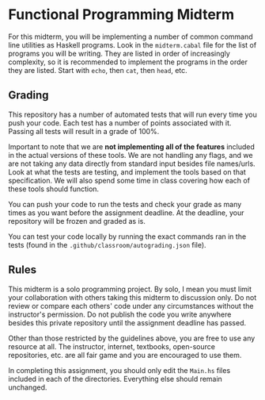 # Functional Programming Midterm

For this midterm, you will be implementing a number of common command line
utilities as Haskell programs. Look in the `midterm.cabal` file for the list of
programs you will be writing. They are listed in order of increasingly
complexity, so it is recommended to implement the programs in the order they are
listed. Start with `echo`, then `cat`, then `head`, etc.

## Grading

This repository has a number of automated tests that will run every time you
push your code. Each test has a number of points associated with it. Passing all
tests will result in a grade of 100%.

Important to note that we are **not implementing all of the features** included
in the actual versions of these tools. We are not handling any flags, and we are
not taking any data directly from standard input besides file names/urls. Look
at what the tests are testing, and implement the tools based on that
specification. We will also spend some time in class covering how each of these
tools should function.

You can push your code to run the tests and check your grade as many times as
you want before the assignment deadline. At the deadline, your repository will
be frozen and graded as is.

You can test your code locally by running the exact commands ran in the tests
(found in the `.github/classroom/autograding.json` file).

## Rules

This midterm is a solo programming project. By solo, I mean you must limit your
collaboration with others taking this midterm to discussion only. Do not review
or compare each others' code under any circumstances without the instructor's
permission. Do not publish the code you write anywhere besides this private
repository until the assignment deadline has passed.

Other than those restricted by the guidelines above, you are free to use any
resource at all. The instructor, internet, textbooks, open-source repositories,
etc. are all fair game and you are encouraged to use them.

In completing this assignment, you should only edit the `Main.hs` files included
in each of the directories. Everything else should remain unchanged.
